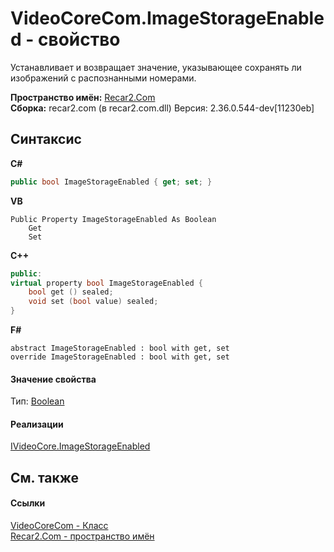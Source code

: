 # VideoCoreCom.ImageStorageEnabled - свойство
 

Устанавливает и возвращает значение, указывающее сохранять ли изображений с распознанными номерами.

**Пространство имён:**&nbsp;<a href="68726a4f-5108-9c67-8918-cc6a6e73f216">Recar2.Com</a><br />**Сборка:**&nbsp;recar2.com (в recar2.com.dll) Версия: 2.36.0.544-dev[11230eb]

## Синтаксис

**C#**<br />
``` C#
public bool ImageStorageEnabled { get; set; }
```

**VB**<br />
``` VB
Public Property ImageStorageEnabled As Boolean
	Get
	Set
```

**C++**<br />
``` C++
public:
virtual property bool ImageStorageEnabled {
	bool get () sealed;
	void set (bool value) sealed;
}
```

**F#**<br />
``` F#
abstract ImageStorageEnabled : bool with get, set
override ImageStorageEnabled : bool with get, set
```


#### Значение свойства
Тип:&nbsp;<a href="http://msdn2.microsoft.com/ru-ru/library/a28wyd50" target="_blank">Boolean</a>

#### Реализации
<a href="3b71bf4d-1843-cd10-2eda-93e23df06c06">IVideoCore.ImageStorageEnabled</a><br />

## См. также


#### Ссылки
<a href="ccf26244-bb52-2173-a366-1022cb598c45">VideoCoreCom - Класс</a><br /><a href="68726a4f-5108-9c67-8918-cc6a6e73f216">Recar2.Com - пространство имён</a><br />